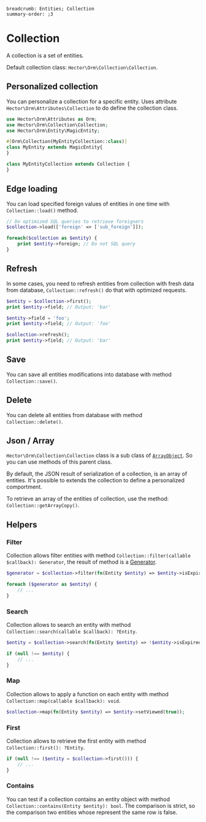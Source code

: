 ```index
breadcrumb: Entities; Collection
summary-order: ;3
```

# Collection

A collection is a set of entities.

Default collection class: `Hector\Orm\Collection\Collection`.

## Personalized collection

You can personalize a collection for a specific entity. Uses attribute `Hector\Orm\Attributes\Collection` to do define
the collection class.

```php
use Hector\Orm\Attributes as Orm;
use Hector\Orm\Collection\Collection;
use Hector\Orm\Entity\MagicEntity;

#[Orm\Collection(MyEntityCollection::class)]
class MyEntity extends MagicEntity{
}

class MyEntityCollection extends Collection {
}
```

## Edge loading

You can load specified foreign values of entities in one time with `Collection::load()` method.

```php
// Do optimized SQL queries to retrieve foreigners
$collection->load(['foreign' => ['sub_foreign']]);

foreach($collection as $entity) {
    print $entity->foreign; // Do not SQL query
}
```


## Refresh

In some cases, you need to refresh entities from collection with fresh data from database, `Collection::refresh()` do
that with optimized requests.

```php
$entity = $collection->first();
print $entity->field; // Output: 'bar'

$entity->field = 'foo';
print $entity->field; // Output: 'foo'

$collection->refresh();
print $entity->field; // Output: 'bar'
```


## Save

You can save all entities modifications into database with method `Collection::save()`.


## Delete

You can delete all entities from database with method `Collection::delete()`.


## Json / Array

`Hector\Orm\Collection\Collection` class is a sub class
of [`ArrayObject`](https://www.php.net/manual/class.arrayobject.php). So you can use methods of this parent class.

By default, the JSON result of serialization of a collection, is an array of entities. It's possible to extends the
collection to define a personalized comportment.

To retrieve an array of the entities of collection, use the method: `Collection::getArrayCopy()`.


## Helpers

### Filter

Collection allows filter entities with method `Collection::filter(callable $callback): Generator`, the result of method
is a [Generator](https://www.php.net/manual/class.generator.php).

```php
$generator = $collection->filter(fn(Entity $entity) => $entity->isExpired());

foreach ($generator as $entity) {
    // ...
}
```

### Search

Collection allows to search an entity with method `Collection::search(callable $callback): ?Entity`.

```php
$entity = $collection->search(fn(Entity $entity) => !$entity->isExpired());

if (null !== $entity) {
    // ...
}
```

### Map

Collection allows to apply a function on each entity with method `Collection::map(callable $callback): void`.

```php
$collection->map(fn(Entity $entity) => $entity->setViewed(true));
```

### First

Collection allows to retrieve the first entity with method `Collection::first(): ?Entity`.

```php
if (null !== ($entity = $collection->first())) {
    // ...
}
```

### Contains

You can test if a collection contains an entity object with method `Collection::contains(Entity $entity): bool`. The
comparison is strict, so the comparison two entities whose represent the same row is false.